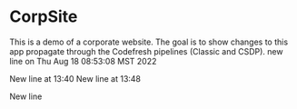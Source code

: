 # CorpSite

This is a demo of a corporate website. The goal is to show changes to this app propagate through the Codefresh pipelines (Classic and CSDP).
new line on Thu Aug 18 08:53:08 MST 2022

New line at 13:40
New line at 13:48

New line
